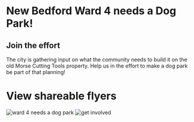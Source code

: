 # New Bedford Ward 4 needs a Dog Park!

## Join the effort
 The city is gathering input on what the community needs to build it on the old Morse Cutting Tools property.
 Help us in the effort to make a dog park be part of that planning!
 



# View shareable flyers

![ward 4 needs a dog park](https://github.com/ShFFnqhCJ/iaghj/assets/53147735/37fdab94-b83e-458c-aa81-781fcc4062dc)
![get involved](https://github.com/ShFFnqhCJ/iaghj/assets/53147735/1f7dc045-decb-43e1-82bd-a43c3796cf1a)


